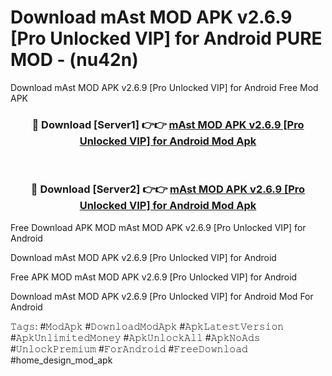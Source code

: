 # Download mAst MOD APK v2.6.9 [Pro Unlocked VIP] for Android PURE MOD - (nu42n)
Download mAst MOD APK v2.6.9 [Pro Unlocked VIP] for Android Free Mod APK

<div align="center">
<h3>🔴 Download [Server1] 👉👉 <a href="https://apk-comot.site?title=mAst_MOD_APK_v2.6.9_[Pro_Unlocked_VIP]_for_Android">mAst MOD APK v2.6.9 [Pro Unlocked VIP] for Android Mod Apk</a></h3><br>

<h3>🔴 Download [Server2] 👉👉 <a href="https://apk-comot.site?title=mAst_MOD_APK_v2.6.9_[Pro_Unlocked_VIP]_for_Android">mAst MOD APK v2.6.9 [Pro Unlocked VIP] for Android Mod Apk</a></h3>
</div>


Free Download APK MOD mAst MOD APK v2.6.9 [Pro Unlocked VIP] for Android

Download mAst MOD APK v2.6.9 [Pro Unlocked VIP] for Android 

Free APK MOD mAst MOD APK v2.6.9 [Pro Unlocked VIP] for Android 

Download mAst MOD APK v2.6.9 [Pro Unlocked VIP] for Android Mod For Android

𝚃𝚊𝚐𝚜: #𝙼𝚘𝚍𝙰𝚙𝚔 #𝙳𝚘𝚠𝚗𝚕𝚘𝚊𝚍𝙼𝚘𝚍𝙰𝚙𝚔 #𝙰𝚙𝚔𝙻𝚊𝚝𝚎𝚜𝚝𝚅𝚎𝚛𝚜𝚒𝚘𝚗 #𝙰𝚙𝚔𝚄𝚗𝚕𝚒𝚖𝚒𝚝𝚎𝚍𝙼𝚘𝚗𝚎𝚢 #𝙰𝚙𝚔𝚄𝚗𝚕𝚘𝚌𝚔𝙰𝚕𝚕 #𝙰𝚙𝚔𝙽𝚘𝙰𝚍𝚜 #𝚄𝚗𝚕𝚘𝚌𝚔𝙿𝚛𝚎𝚖𝚒𝚞𝚖 #𝙵𝚘𝚛𝙰𝚗𝚍𝚛𝚘𝚒𝚍 #𝙵𝚛𝚎𝚎𝙳𝚘𝚠𝚗𝚕𝚘𝚊𝚍 #home_design_mod_apk
